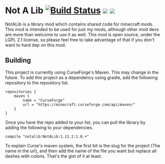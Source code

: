 # Not A Lib [![Build Status](https://travis-ci.org/NotAModder/NotALib.svg?branch=master)](https://travis-ci.org/NotAModder/NotALib) [![](http://cf.way2muchnoise.eu/266545.svg)](https://minecraft.curseforge.com/projects/notalib) [![](http://cf.way2muchnoise.eu/versions/266545.svg)](https://minecraft.curseforge.com/projects/notalib)
NotALib is a library mod which contains shared code for minecraft mods. This mod is intended to be used for just my mods, although other mod devs are more than welcome to use it as well. This mod is open source, under the LGPL 2.1 license, so please feel free to take advantage of that if you don't want to hard dep on this mod. 

## Building
This project is currently using CurseForge's Maven. This may change in the future. To add this project as a dependency using gradle, add the following repository to the repository list. 

```
repositories {
    maven {
        name = "CurseForge"
        url = "https://minecraft.curseforge.com/api/maven/"
    }
}
```

Once you have the repo added to your list, you can pull the library by adding the following to your dependencies. 

```
compile "notalib:NotALib:1.11.2:1.0.+"
```

To explain Curse's maven system, the first bit is the slug for the project (The name in the url), and then add the name of the file you want but replace all dashes with colons. That's the gist of it at least. 
